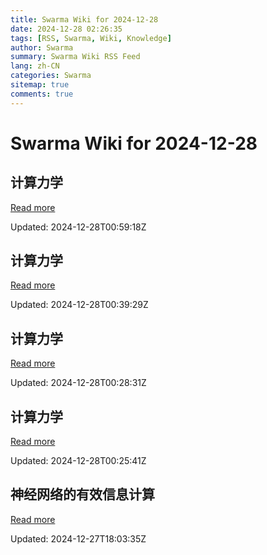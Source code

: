 ```yaml
---
title: Swarma Wiki for 2024-12-28
date: 2024-12-28 02:26:35
tags: [RSS, Swarma, Wiki, Knowledge]
author: Swarma
summary: Swarma Wiki RSS Feed
lang: zh-CN
categories: Swarma
sitemap: true
comments: true
---
```


# Swarma Wiki for 2024-12-28

## 计算力学
[Read more](https://wiki.swarma.org/index.php?title=%E8%AE%A1%E7%AE%97%E5%8A%9B%E5%AD%A6&diff=40745&oldid=40744)

Updated: 2024-12-28T00:59:18Z

## 计算力学
[Read more](https://wiki.swarma.org/index.php?title=%E8%AE%A1%E7%AE%97%E5%8A%9B%E5%AD%A6&diff=40744&oldid=40741)

Updated: 2024-12-28T00:39:29Z

## 计算力学
[Read more](https://wiki.swarma.org/index.php?title=%E8%AE%A1%E7%AE%97%E5%8A%9B%E5%AD%A6&diff=40741&oldid=40740)

Updated: 2024-12-28T00:28:31Z

## 计算力学
[Read more](https://wiki.swarma.org/index.php?title=%E8%AE%A1%E7%AE%97%E5%8A%9B%E5%AD%A6&diff=40740&oldid=40689)

Updated: 2024-12-28T00:25:41Z

## 神经网络的有效信息计算
[Read more](https://wiki.swarma.org/index.php?title=%E7%A5%9E%E7%BB%8F%E7%BD%91%E7%BB%9C%E7%9A%84%E6%9C%89%E6%95%88%E4%BF%A1%E6%81%AF%E8%AE%A1%E7%AE%97&diff=40721&oldid=40695)

Updated: 2024-12-27T18:03:35Z


